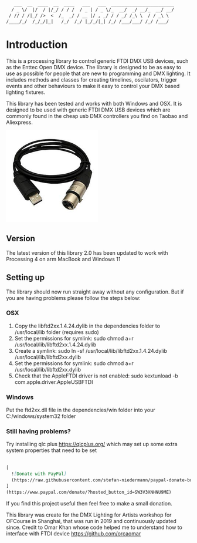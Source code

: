 	   ___  __  ____  __  ____   ___   ___  ________________________
	  / _ \/  |/  / |/_/ / / /  / _ | / _ \/_  __/  _/ __/_  __/ __/
	 / // / /|_/ />  <  /_  _/ / __ |/ , _/ / / _/ /_\ \  / / _\ \  
	/____/_/  /_/_/|_|   /_/  /_/ |_/_/|_| /_/ /___/___/ /_/ /___/  
                                                                
# Introduction
This is a processing library to control generic FTDI DMX USB devices, such as the Enttec Open DMX device. The library is designed to be as easy to use as possible for people 
that are new to programming and DMX lighting. It includes methods and classes for creating timelines, oscilators, trigger events and other behaviours to make it easy to control 
your DMX based lighting fixtures.

This library has been tested and works with both Windows and OSX. It is designed to be used with generic FTDI DMX USB devices which are commonly found in the cheap usb DMX 
controllers you find on Taobao and Aliexpress. 

![USB DMX Device](https://github.com/jaysonh/Dmx4Artists/blob/main/assets/images/usb-dmx.jpg)

## Version
The latest version of this library 2.0 has been updated to work with Processing 4 on arm MacBook and Windows 11

## Setting up

The library should now run straight away without any configuration. But if you are having problems please follow the steps below:

### OSX
1. Copy the libftd2xx.1.4.24.dylib in the dependencies folder to /usr/local/lib folder (requires sudo)
2. Set the permissions for symlink: sudo chmod a+r /usr/local/lib/libftd2xx.1.4.24.dylib
3. Create a symlink: sudo ln -sf /usr/local/lib/libftd2xx.1.4.24.dylib /usr/local/lib/libftd2xx.dylib
4. Set the permissions for symlink: sudo chmod a+r /usr/local/lib/libftd2xx.dylib
5. Check that the AppleFTDI driver is not enabled: sudo kextunload -b com.apple.driver.AppleUSBFTDI

### Windows

Put the ftd2xx.dll file in the dependencies/win folder into your C:/windows/system32 folder

### Still having problems?

Try installing qlc plus https://qlcplus.org/ which may set up some extra system properties that need to be set

##
```markdown
[
  ![Donate with PayPal]
  (https://raw.githubusercontent.com/stefan-niedermann/paypal-donate-button/master/paypal-donate-button.png)
]
(https://www.paypal.com/donate/?hosted_button_id=SW3V3XNHNU9ME)
```

If you find this project useful then feel free to make a small donation.

This library was create for the DMX Lighting for Artists workshop for OFCourse in Shanghai, that was run in 2019 and continuously updated since. Credit to Omar Khan whose code helped me to understand how to interface with FTDI device https://github.com/orcaomar
